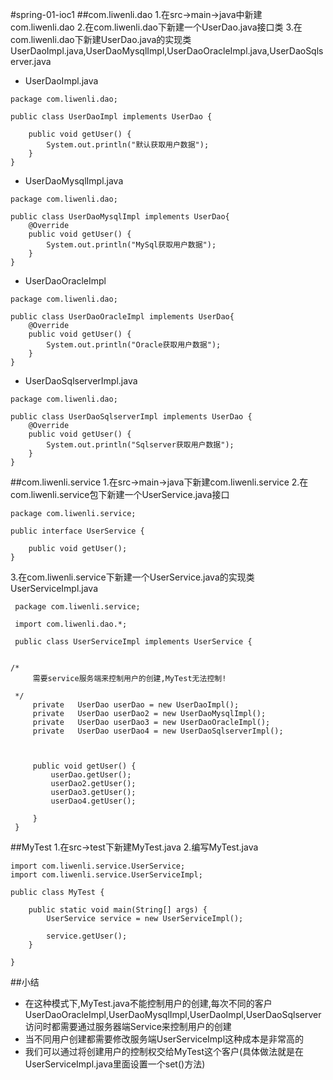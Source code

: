 #spring-01-ioc1
##com.liwenli.dao
1.在src->main->java中新建com.liwenli.dao
2.在com.liwenli.dao下新建一个UserDao.java接口类
3.在com.liwenli.dao下新建UserDao.java的实现类 UserDaoImpl.java,UserDaoMysqlImpl,UserDaoOracleImpl.java,UserDaoSqlserver.java

* UserDaoImpl.java
~~~~
package com.liwenli.dao;

public class UserDaoImpl implements UserDao {

    public void getUser() {
        System.out.println("默认获取用户数据");
    }
}
~~~~

* UserDaoMysqlImpl.java
~~~~
package com.liwenli.dao;

public class UserDaoMysqlImpl implements UserDao{
    @Override
    public void getUser() {
        System.out.println("MySql获取用户数据");
    }
}

~~~~

* UserDaoOracleImpl
~~~~
package com.liwenli.dao;

public class UserDaoOracleImpl implements UserDao{
    @Override
    public void getUser() {
        System.out.println("Oracle获取用户数据");
    }
}

~~~~

* UserDaoSqlserverImpl.java
~~~~
package com.liwenli.dao;

public class UserDaoSqlserverImpl implements UserDao {
    @Override
    public void getUser() {
        System.out.println("Sqlserver获取用户数据");
    }
}

~~~~

##com.liwenli.service
1.在src->main->java下新建com.liwenli.service
2.在com.liwenli.service包下新建一个UserService.java接口
~~~~
package com.liwenli.service;

public interface UserService {

    public void getUser();
}

~~~~
3.在com.liwenli.service下新建一个UserService.java的实现类UserServiceImpl.java
~~~~
 package com.liwenli.service;
 
 import com.liwenli.dao.*;
 
 public class UserServiceImpl implements UserService {
 
 
/*   
     需要service服务端来控制用户的创建,MyTest无法控制!
     
 */
     private   UserDao userDao = new UserDaoImpl();
     private   UserDao userDao2 = new UserDaoMysqlImpl();
     private   UserDao userDao3 = new UserDaoOracleImpl();
     private   UserDao userDao4 = new UserDaoSqlserverImpl();
 
 
 
     public void getUser() {
         userDao.getUser();
         userDao2.getUser();
         userDao3.getUser();
         userDao4.getUser();
 
     }
 }

~~~~

##MyTest
1.在src->test下新建MyTest.java
2.编写MyTest.java
~~~~
import com.liwenli.service.UserService;
import com.liwenli.service.UserServiceImpl;

public class MyTest {

    public static void main(String[] args) {
        UserService service = new UserServiceImpl();

        service.getUser();
    }

}

~~~~

##小结
* 在这种模式下,MyTest.java不能控制用户的创建,每次不同的客户UserDaoOracleImpl,UserDaoMysqlImpl,UserDaoImpl,UserDaoSqlserver访问时都需要通过服务器端Service来控制用户的创建
* 当不同用户创建都需要修改服务端UserServiceImpl这种成本是非常高的
* 我们可以通过将创建用户的控制权交给MyTest这个客户(具体做法就是在UserServiceImpl.java里面设置一个set()方法)
